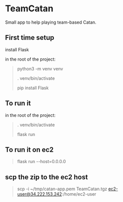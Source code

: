 # TeamCatan
Small app to help playing team-based Catan.

## First time setup
install Flask

in the root of the project:
> python3 -m venv venv
> 
> . venv/bin/activate
> 
> pip install Flask
 
 

## To run it
in the root of the project:
> . venv/bin/activate
> 
> flask run 

## To run it on ec2
> flask run --host=0.0.0.0

## scp the zip to the ec2 host
> scp -i ~/tmp/catan-app.pem TeamCatan.tgz  ec2-user@34.222.153.242:/home/ec2-user
